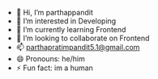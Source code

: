- 👋 Hi, I’m parthappandit
- 👀 I’m interested in Developing
- 🌱 I’m currently learning Frontend 
- 💞️ I’m looking to collaborate on Frontend
- 📫 parthapratimpandit5.1@gmail.com
- 😄 Pronouns: he/him
- ⚡ Fun fact: im a human
